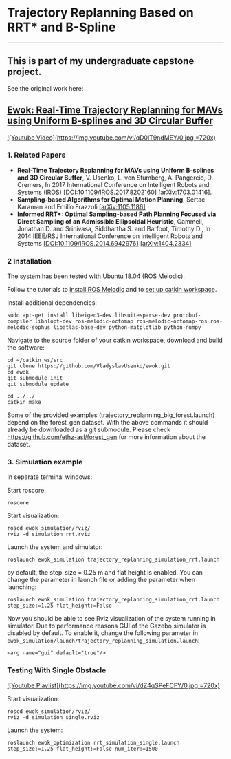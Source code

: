 # Trajectory Replanning Based on RRT* and B-Spline 
---
## This is part of my undergraduate capstone project.
See the original work here:

[Ewok: Real-Time Trajectory Replanning for MAVs using Uniform B-splines and 3D Circular Buffer](https://github.com/VladyslavUsenko/ewok)
---

[![Youtube Video](https://img.youtube.com/vi/qD0lT9ndMEY/0.jpg =720x)](https://www.youtube.com/watch?v=qD0lT9ndMEY)

### 1. Related Papers
* **Real-Time Trajectory Replanning for MAVs using Uniform B-splines and 3D Circular Buffer**, V. Usenko, L. von Stumberg, A. Pangercic, D. Cremers, In 2017 International Conference on Intelligent Robots and Systems (IROS) [[DOI:10.1109/IROS.2017.8202160]](https://doi.org/10.1109/IROS.2017.8202160) [[arXiv:1703.01416]](https://arxiv.org/abs/1703.01416).
* **Sampling-based Algorithms for Optimal Motion Planning**, Sertac Karaman and Emilio Frazzoli [[arXiv:1105.1186]](https://arxiv.org/abs/1105.1186)
* **Informed RRT\*: Optimal Sampling-based Path Planning Focused via Direct Sampling of an Admissible Ellipsoidal Heuristic**, Gammell, Jonathan D. and Srinivasa, Siddhartha S. and Barfoot, Timothy D., In 2014 IEEE/RSJ International Conference on Intelligent Robots and Systems [[DOI:10.1109/IROS.2014.6942976]](https://doi.org/10.1109/IROS.2014.6942976) [[arXiv:1404.2334]](https://arxiv.org/abs/1404.2334)

### 2 Installation

The system has been tested with Ubuntu 18.04 (ROS Melodic).

Follow the tutorials to [install ROS Melodic](http://wiki.ros.org/ROS/Installation) and to [set up catkin workspace](http://wiki.ros.org/ROS/Tutorials/InstallingandConfiguringROSEnvironment).

Install additional dependencies:
```
sudo apt-get install libeigen3-dev libsuitesparse-dev protobuf-compiler libnlopt-dev ros-melodic-octomap ros-melodic-octomap-ros ros-melodic-sophus libatlas-base-dev python-matplotlib python-numpy
```

Navigate to the source folder of your catkin workspace, download and build the software:
```
cd ~/catkin_ws/src
git clone https://github.com/VladyslavUsenko/ewok.git
cd ewok
git submodule init
git submodule update

cd ../../
catkin_make
```
Some of the provided examples (trajectory_replanning_big_forest.launch) depend on the forest_gen dataset. With the above commands it should already be downloaded as a git submodule. Please check https://github.com/ethz-asl/forest_gen for more information about the dataset.

### 3. Simulation example
In separate terminal windows:

Start roscore:
```
roscore
```

Start visualization:
```
roscd ewok_simulation/rviz/
rviz -d simulation_rrt.rviz
```

Launch the system and simulator:
```
roslaunch ewok_simulation trajectory_replanning_simulation_rrt.launch 
```

by default, the step_size = 0.25 m and flat height is enabled. You can change the parameter in launch file or adding the parameter when launching:
```
roslaunch ewok_simulation trajectory_replanning_simulation_rrt.launch step_size:=1.25 flat_height:=False
```

Now you should be able to see Rviz visualization of the system running in simulator. Due to performance reasons GUI of the Gazebo simulator is disabled by default.
To enable it, change the following parameter in `ewok_simulation/launch/trajectory_replanning_simulation.launch`:
```
<arg name="gui" default="true"/>
```

### Testing With Single Obstacle

[![Youtube Playlist](https://img.youtube.com/vi/dZ4qSPeFCFY/0.jpg =720x)](https://www.youtube.com/playlist?list=PLXAepXpbdn-N7D-bDPp8fLf5Re6JKAj59)

Start visualization:
```
roscd ewok_simulation/rviz/
rviz -d simulation_single.rviz
```
Launch the system:
```
roslaunch ewok_optimization rrt_simulation_single.launch step_size:=1.25 flat_height:=False num_iter:=1500
```

